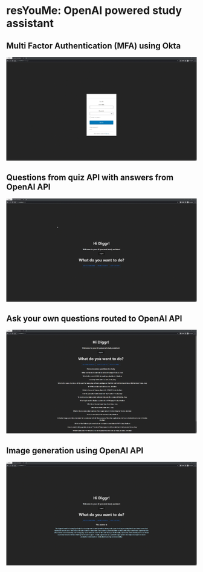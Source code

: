 # resYouMe: OpenAI powered study assistant

## Multi Factor Authentication (MFA) using Okta
![signin](public/signin.gif)

## Questions from quiz API with answers from OpenAI API
![get questions](public/get_questions.gif)

## Ask your own questions routed to OpenAI API
![ask a question](public/ask_question.gif)

## Image generation using OpenAI API
![get picture](public/get_picture.gif)

